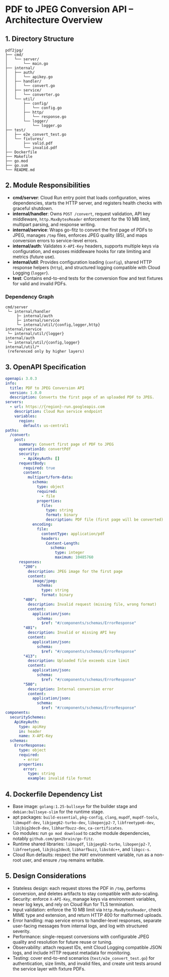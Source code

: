 # PDF to JPEG Conversion API – Architecture Overview

## 1. Directory Structure
```
pdf2jpg/
├── cmd/
│   └── server/
│       └── main.go
├── internal/
│   ├── auth/
│   │   └── apikey.go
│   ├── handler/
│   │   └── convert.go
│   ├── service/
│   │   └── converter.go
│   └── util/
│       ├── config/
│       │   └── config.go
│       ├── http/
│       │   └── response.go
│       └── logger/
│           └── logger.go
├── test/
│   ├── e2e_convert_test.go
│   └── fixtures/
│       ├── valid.pdf
│       └── invalid.pdf
├── Dockerfile
├── Makefile
├── go.mod
├── go.sum
└── README.md
```

## 2. Module Responsibilities
- **cmd/server**: Cloud Run entry point that loads configuration, wires dependencies, starts the HTTP server, and registers health checks with graceful shutdown.
- **internal/handler**: Owns `POST /convert`, request validation, API key middleware, `http.MaxBytesReader` enforcement for the 10 MB limit, multipart parsing, and response writing.
- **internal/service**: Wraps go-fitz to convert the first page of PDFs to JPEG, manages `/tmp` files, enforces JPEG quality (85), and maps conversion errors to service-level errors.
- **internal/auth**: Validates `X-API-Key` headers, supports multiple keys via configuration, and exposes middleware hooks for rate limiting and metrics (future use).
- **internal/util**: Provides configuration loading (`config`), shared HTTP response helpers (`http`), and structured logging compatible with Cloud Logging (`logger`).
- **test**: Contains end-to-end tests for the conversion flow and test fixtures for valid and invalid PDFs.

### Dependency Graph
```
cmd/server
 └─ internal/handler
     ├─ internal/auth
     ├─ internal/service
     └─ internal/util/{config,logger,http}
internal/service
 └─ internal/util/{logger}
internal/auth
 └─ internal/util/{config,logger}
internal/util/*
 (referenced only by higher layers)
```

## 3. OpenAPI Specification
```yaml
openapi: 3.0.3
info:
  title: PDF to JPEG Conversion API
  version: 1.0.0
  description: Converts the first page of an uploaded PDF to JPEG.
servers:
  - url: https://{region}-run.googleapis.com
    description: Cloud Run service endpoint
    variables:
      region:
        default: us-central1
paths:
  /convert:
    post:
      summary: Convert first page of PDF to JPEG
      operationId: convertPdf
      security:
        - ApiKeyAuth: []
      requestBody:
        required: true
        content:
          multipart/form-data:
            schema:
              type: object
              required:
                - file
              properties:
                file:
                  type: string
                  format: binary
                  description: PDF file (first page will be converted)
            encoding:
              file:
                contentType: application/pdf
                headers:
                  Content-Length:
                    schema:
                      type: integer
                      maximum: 10485760
      responses:
        "200":
          description: JPEG image for the first page
          content:
            image/jpeg:
              schema:
                type: string
                format: binary
        "400":
          description: Invalid request (missing file, wrong format)
          content:
            application/json:
              schema:
                $ref: "#/components/schemas/ErrorResponse"
        "401":
          description: Invalid or missing API key
          content:
            application/json:
              schema:
                $ref: "#/components/schemas/ErrorResponse"
        "413":
          description: Uploaded file exceeds size limit
          content:
            application/json:
              schema:
                $ref: "#/components/schemas/ErrorResponse"
        "500":
          description: Internal conversion error
          content:
            application/json:
              schema:
                $ref: "#/components/schemas/ErrorResponse"
components:
  securitySchemes:
    ApiKeyAuth:
      type: apiKey
      in: header
      name: X-API-Key
  schemas:
    ErrorResponse:
      type: object
      required:
        - error
      properties:
        error:
          type: string
          example: invalid file format
```

## 4. Dockerfile Dependency List
- Base image: `golang:1.25-bullseye` for the builder stage and `debian:bullseye-slim` for the runtime stage.
- apt packages: `build-essential`, `pkg-config`, `clang`, `mupdf`, `mupdf-tools`, `libmupdf-dev`, `libjpeg62-turbo-dev`, `libopenjp2-7`, `libfreetype6-dev`, `libjbig2dec0-dev`, `libharfbuzz-dev`, `ca-certificates`.
- Go modules: run `go mod download` to cache module dependencies, notably `github.com/gen2brain/go-fitz`.
- Runtime shared libraries: `libmupdf`, `libjpeg62-turbo`, `libopenjp2-7`, `libfreetype6`, `libjbig2dec0`, `libharfbuzz`, `libstdc++`, and `libgcc-s`.
- Cloud Run defaults: respect the `PORT` environment variable, run as a non-root user, and ensure `/tmp` remains writable.

## 5. Design Considerations
- Stateless design: each request stores the PDF in `/tmp`, performs conversion, and deletes artifacts to stay compatible with auto-scaling.
- Security: enforce `X-API-Key`, manage keys via environment variables, never log keys, and rely on Cloud Run for TLS termination.
- Input validation: enforce the 10 MB limit via `http.MaxBytesReader`, check MIME type and extension, and return HTTP 400 for malformed uploads.
- Error handling: map service errors to handler-level responses, separate user-facing messages from internal logs, and log with structured severity.
- Performance: single-request conversions with configurable JPEG quality and resolution for future reuse or tuning.
- Observability: attach request IDs, emit Cloud Logging compatible JSON logs, and include HTTP request metadata for monitoring.
- Testing: cover end-to-end scenarios (`test/e2e_convert_test.go`) for authentication, size limits, and invalid files, and create unit tests around the service layer with fixture PDFs.
